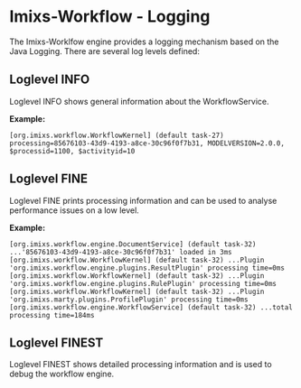 # Imixs-Workflow - Logging

The Imixs-Worklfow engine provides a logging mechanism based on the Java Logging. There are several log levels defined:

## Loglevel INFO

Loglevel INFO shows general information about the WorkflowService. 

**Example:**

	[org.imixs.workflow.WorkflowKernel] (default task-27) processing=85676103-43d9-4193-a8ce-30c96f0f7b31, MODELVERSION=2.0.0, $processid=1100, $activityid=10
	

## Loglevel FINE

Loglevel FINE prints processing information and can be used to analyse performance issues on a low level.

**Example:**

	[org.imixs.workflow.engine.DocumentService] (default task-32) ...'85676103-43d9-4193-a8ce-30c96f0f7b31' loaded in 3ms
	[org.imixs.workflow.WorkflowKernel] (default task-32) ...Plugin 'org.imixs.workflow.engine.plugins.ResultPlugin' processing time=0ms
	[org.imixs.workflow.WorkflowKernel] (default task-32) ...Plugin 'org.imixs.workflow.engine.plugins.RulePlugin' processing time=0ms
	[org.imixs.workflow.WorkflowKernel] (default task-32) ...Plugin 'org.imixs.marty.plugins.ProfilePlugin' processing time=0ms
	[org.imixs.workflow.engine.WorkflowService] (default task-32) ...total processing time=184ms



## Loglevel FINEST

Loglevel FINEST shows detailed processing information and is used to debug the workflow engine. 
